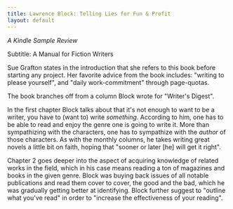```yaml
---
title: Lawrence Block: Telling Lies for Fun & Profit
layout: default
---
```


_A Kindle Sample Review_

Subtitle: A Manual for Fiction Writers

Sue Grafton states in the introduction that she refers to this book before starting any project. Her favorite advice from the book includes: "writing to please yourself", and "daily work-commitment" through page-quotas.

The book branches off from a column Block wrote for "Writer's Digest".

In the first chapter Block talks about that it's not enough to want to be a writer, you have to (want to) write _something_. According to him, one has to be able to read and enjoy the genre one is going to write it. More than sympathizing with the characters, one has to sympathize with the _author_ of those characters. As with the monthly columns, he takes writing great novels a little bit on faith, hoping that "sooner or later [he] will get it right".

Chapter 2 goes deeper into the aspect of acquiring knowledge of related works in the field, which in his case means reading a ton of magazines and books in the given genre. Block was buying back issues of all notable publications and read them cover to cover, the good and the bad, which he was gradually getting better at identifying. Block further suggest to "outline what you've read" in order to "increase the effectiveness of your reading".
